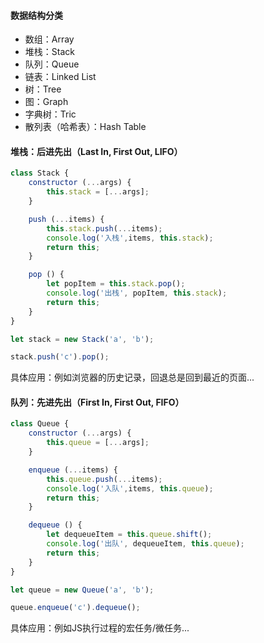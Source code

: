 #### 数据结构分类
- 数组：Array
- 堆栈：Stack
- 队列：Queue
- 链表：Linked List
- 树：Tree
- 图：Graph
- 字典树：Tric
- 散列表（哈希表）：Hash Table

#### 堆栈：后进先出（Last In, First Out, LIFO）
```js
class Stack {
    constructor (...args) {
        this.stack = [...args];
    }

    push (...items) {
        this.stack.push(...items);
        console.log('入栈',items, this.stack);
        return this;
    }

    pop () {
        let popItem = this.stack.pop();
        console.log('出栈', popItem, this.stack);
        return this;
    }
}

let stack = new Stack('a', 'b');

stack.push('c').pop();
```

具体应用：例如浏览器的历史记录，回退总是回到最近的页面...

#### 队列：先进先出（First In, First Out, FIFO）
```js
class Queue {
    constructor (...args) {
        this.queue = [...args];
    }

    enqueue (...items) {
        this.queue.push(...items);
        console.log('入队',items, this.queue);
        return this;
    }

    dequeue () {
        let dequeueItem = this.queue.shift();
        console.log('出队', dequeueItem, this.queue);
        return this;
    }
}

let queue = new Queue('a', 'b');

queue.enqueue('c').dequeue();
```

具体应用：例如JS执行过程的宏任务/微任务...
